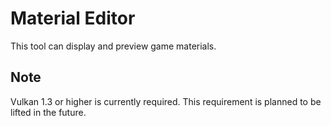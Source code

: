 # Material Editor

This tool can display and preview game materials.

## Note

Vulkan 1.3 or higher is currently required. This requirement is planned to be lifted in the future.